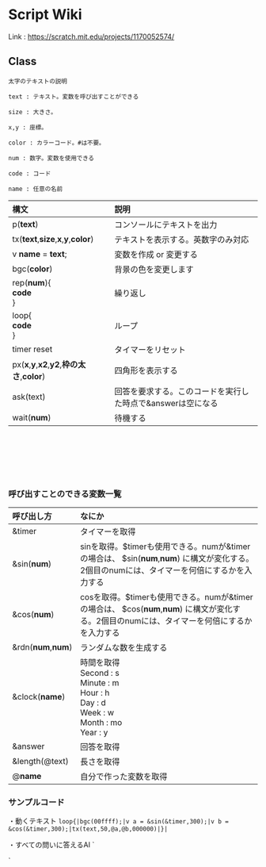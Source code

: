 # Script Wiki

Link : https://scratch.mit.edu/projects/1170052574/

## Class

`太字のテキストの説明`

`text : テキスト。変数を呼び出すことができる`

`size : 大きさ。`

`x,y : 座標。`

`color : カラーコード。#は不要。`

`num : 数字。変数を使用できる`

`code : コード`

`name : 任意の名前`


| 構文 | 説明 |
|:-----------|:------------|
| p(__text__) | コンソールにテキストを出力 |
| tx(__text__,__size__,__x__,__y__,__color__) | テキストを表示する。英数字のみ対応 |
| v __name__ = __text__; | 変数を作成 or 変更する |
| bgc(__color__) | 背景の色を変更します |
| rep(__num__){<br>__code__<br>} | 繰り返し |
| loop{<br>__code__<br>} | ループ |
| timer reset | タイマーをリセット |
| px(__x__,__y__,__x2__,__y2__,__枠の太さ__,__color__) | 四角形を表示する |
| ask(text) | 回答を要求する。このコードを実行した時点で&answerは空になる |
| wait(__num__) | 待機する |

<br><br><br><br><br>
### 呼び出すことのできる変数一覧
| 呼び出し方 | なにか |
|:-----------|:------------|
| &timer | タイマーを取得 |
| &sin(__num__) | sinを取得。$timerも使用できる。numが&timerの場合は、 $sin(__num__,__num__) に構文が変化する。2個目のnumには、タイマーを何倍にするかを入力する |
| &cos(__num__) | cosを取得。$timerも使用できる。numが&timerの場合は、 $cos(__num__,__num__) に構文が変化する。2個目のnumには、タイマーを何倍にするかを入力する |
| &rdn(__num__,__num__) | ランダムな数を生成する |
| &clock(__name__)| 時間を取得 <br> Second : s <br> Minute : m <br> Hour : h <br> Day : d <br> Week : w <br> Month : mo <br> Year : y |
| &answer | 回答を取得 |
| &length(@text) | 長さを取得 |
| @__name__ | 自分で作った変数を取得 |


### サンプルコード

・動くテキスト
`
loop{|bgc(00ffff);|v a = &sin(&timer,300);|v b = &cos(&timer,300);|tx(text,50,@a,@b,000000)|}|
`

・すべての問いに答えるAI
`

`

